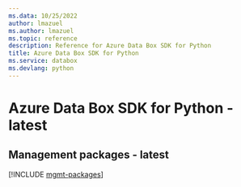 ```yaml
---
ms.data: 10/25/2022
author: lmazuel
ms.author: lmazuel
ms.topic: reference
description: Reference for Azure Data Box SDK for Python
title: Azure Data Box SDK for Python
ms.service: databox
ms.devlang: python
---
```

# Azure Data Box SDK for Python - latest

## Management packages - latest
[!INCLUDE [mgmt-packages](data-box-mgmt-index.md)]